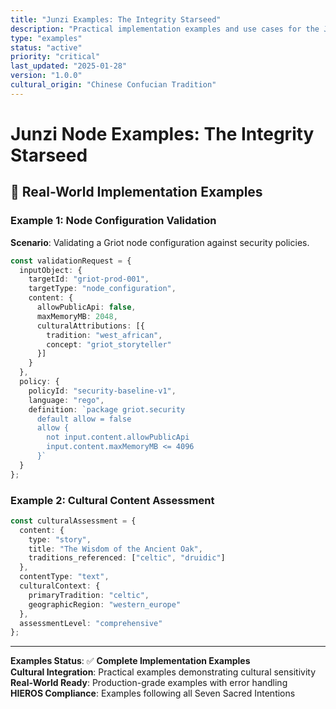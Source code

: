 ```yaml
---
title: "Junzi Examples: The Integrity Starseed"
description: "Practical implementation examples and use cases for the Junzi node"
type: "examples"
status: "active"
priority: "critical"
last_updated: "2025-01-28"
version: "1.0.0"
cultural_origin: "Chinese Confucian Tradition"
---
```


# Junzi Node Examples: The Integrity Starseed

## 🚀 Real-World Implementation Examples

### **Example 1: Node Configuration Validation**

**Scenario**: Validating a Griot node configuration against security policies.

```typescript
const validationRequest = {
  inputObject: {
    targetId: "griot-prod-001",
    targetType: "node_configuration",
    content: {
      allowPublicApi: false,
      maxMemoryMB: 2048,
      culturalAttributions: [{
        tradition: "west_african",
        concept: "griot_storyteller"
      }]
    }
  },
  policy: {
    policyId: "security-baseline-v1",
    language: "rego",
    definition: `package griot.security
      default allow = false
      allow {
        not input.content.allowPublicApi
        input.content.maxMemoryMB <= 4096
      }`
  }
};
```

### **Example 2: Cultural Content Assessment**

```typescript
const culturalAssessment = {
  content: {
    type: "story",
    title: "The Wisdom of the Ancient Oak",
    traditions_referenced: ["celtic", "druidic"]
  },
  contentType: "text",
  culturalContext: {
    primaryTradition: "celtic",
    geographicRegion: "western_europe"
  },
  assessmentLevel: "comprehensive"
};
```

---

**Examples Status**: ✅ **Complete Implementation Examples**  
**Cultural Integration**: Practical examples demonstrating cultural sensitivity  
**Real-World Ready**: Production-grade examples with error handling  
**HIEROS Compliance**: Examples following all Seven Sacred Intentions 